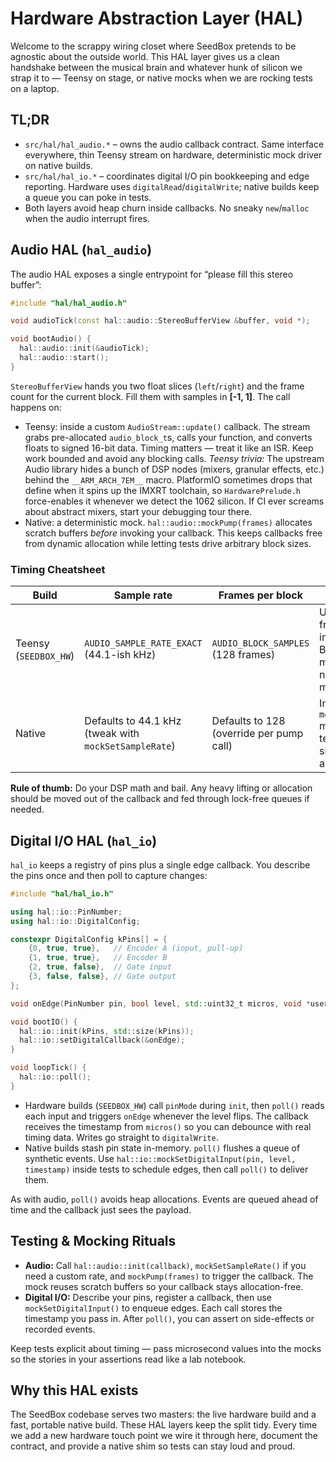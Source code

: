 # Hardware Abstraction Layer (HAL)

Welcome to the scrappy wiring closet where SeedBox pretends to be agnostic about the
outside world. This HAL layer gives us a clean handshake between the musical brain and
whatever hunk of silicon we strap it to — Teensy on stage, or native mocks when we are
rocking tests on a laptop.

## TL;DR

* `src/hal/hal_audio.*` – owns the audio callback contract. Same interface everywhere,
  thin Teensy stream on hardware, deterministic mock driver on native builds.
* `src/hal/hal_io.*` – coordinates digital I/O pin bookkeeping and edge reporting.
  Hardware uses `digitalRead`/`digitalWrite`; native builds keep a queue you can poke in
  tests.
* Both layers avoid heap churn inside callbacks. No sneaky `new`/`malloc` when the audio
  interrupt fires.

## Audio HAL (`hal_audio`)

The audio HAL exposes a single entrypoint for “please fill this stereo buffer”:

```cpp
#include "hal/hal_audio.h"

void audioTick(const hal::audio::StereoBufferView &buffer, void *);

void bootAudio() {
  hal::audio::init(&audioTick);
  hal::audio::start();
}
```

`StereoBufferView` hands you two float slices (`left`/`right`) and the frame count for the
current block. Fill them with samples in **[-1, 1]**. The call happens on:

* Teensy: inside a custom `AudioStream::update()` callback. The stream grabs pre-allocated
  `audio_block_t`s, calls your function, and converts floats to signed 16-bit data. Timing
  matters — treat it like an ISR. Keep work bounded and avoid any blocking calls.
  *Teensy trivia:* The upstream Audio library hides a bunch of DSP nodes (mixers,
  granular effects, etc.) behind the `__ARM_ARCH_7EM__` macro. PlatformIO sometimes drops
  that define when it spins up the IMXRT toolchain, so `HardwarePrelude.h` force-enables
  it whenever we detect the 1062 silicon. If CI ever screams about abstract mixers, start
  your debugging tour there.
* Native: a deterministic mock. `hal::audio::mockPump(frames)` allocates scratch buffers
  *before* invoking your callback. This keeps callbacks free from dynamic allocation while
  letting tests drive arbitrary block sizes.

### Timing Cheatsheet

| Build        | Sample rate             | Frames per block                           | Notes |
| ------------ | ----------------------- | ------------------------------------------ | ----- |
| Teensy (`SEEDBOX_HW`) | `AUDIO_SAMPLE_RATE_EXACT` (44.1-ish kHz) | `AUDIO_BLOCK_SAMPLES` (128 frames) | Update fires from the audio interrupt. Budget microseconds, not milliseconds. |
| Native       | Defaults to 44.1 kHz (tweak with `mockSetSampleRate`) | Defaults to 128 (override per pump call) | Invoke `mockPump` manually in tests to simulate time advancing. |

**Rule of thumb:** Do your DSP math and bail. Any heavy lifting or allocation should be
moved out of the callback and fed through lock-free queues if needed.

## Digital I/O HAL (`hal_io`)

`hal_io` keeps a registry of pins plus a single edge callback. You describe the pins once
and then poll to capture changes:

```cpp
#include "hal/hal_io.h"

using hal::io::PinNumber;
using hal::io::DigitalConfig;

constexpr DigitalConfig kPins[] = {
    {0, true, true},   // Encoder A (input, pull-up)
    {1, true, true},   // Encoder B
    {2, true, false},  // Gate input
    {3, false, false}, // Gate output
};

void onEdge(PinNumber pin, bool level, std::uint32_t micros, void *user_data);

void bootIO() {
  hal::io::init(kPins, std::size(kPins));
  hal::io::setDigitalCallback(&onEdge);
}

void loopTick() {
  hal::io::poll();
}
```

* Hardware builds (`SEEDBOX_HW`) call `pinMode` during `init`, then `poll()` reads each
  input and triggers `onEdge` whenever the level flips. The callback receives the
  timestamp from `micros()` so you can debounce with real timing data. Writes go straight
  to `digitalWrite`.
* Native builds stash pin state in-memory. `poll()` flushes a queue of synthetic events.
  Use `hal::io::mockSetDigitalInput(pin, level, timestamp)` inside tests to schedule
  edges, then call `poll()` to deliver them.

As with audio, `poll()` avoids heap allocations. Events are queued ahead of time and the
callback just sees the payload.

## Testing & Mocking Rituals

* **Audio:** Call `hal::audio::init(callback)`, `mockSetSampleRate()` if you need a custom
  rate, and `mockPump(frames)` to trigger the callback. The mock reuses scratch buffers so
  your callback stays allocation-free.
* **Digital I/O:** Describe your pins, register a callback, then use
  `mockSetDigitalInput()` to enqueue edges. Each call stores the timestamp you pass in.
  After `poll()`, you can assert on side-effects or recorded events.

Keep tests explicit about timing — pass microsecond values into the mocks so the stories
in your assertions read like a lab notebook.

## Why this HAL exists

The SeedBox codebase serves two masters: the live hardware build and a fast, portable
native build. These HAL layers keep the split tidy. Every time we add a new hardware touch
point we wire it through here, document the contract, and provide a native shim so tests
can stay loud and proud.

